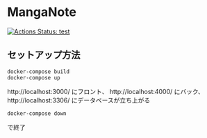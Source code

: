 # MangaNote

[![Actions Status: test](https://github.com/Seo-4d696b75/MangaNote/workflows/Test/badge.svg)](https://github.com/Seo-4d696b75/MangaNote/actions?query=workflow%3A%22test%22)

## セットアップ方法
```
docker-compose build
docker-compose up
```
http://localhost:3000/ にフロント、
http://localhost:4000/ にバック、
http://localhost:3306/ にデータベースが立ち上がる

```
docker-compose down
```
で終了

